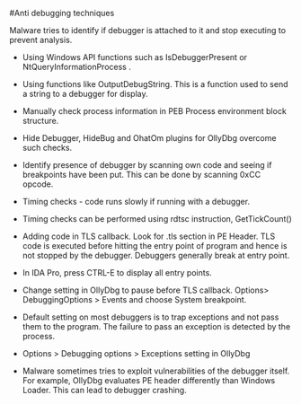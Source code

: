 #Anti debugging techniques

Malware tries to identify if debugger is attached to it and stop executing to prevent analysis.

- Using Windows API functions such as IsDebuggerPresent or NtQueryInformationProcess .

- Using functions like OutputDebugString. This is a function used to send a string to a debugger for display. 

- Manually check process information in PEB Process environment block structure.

- Hide Debugger, HideBug and OhatOm plugins for OllyDbg overcome such checks.

- Identify presence of debugger by scanning own code and seeing if breakpoints have been put. This can be done by scanning 0xCC opcode. 

- Timing checks - code runs slowly if running with a debugger. 

- Timing checks can be performed using rdtsc instruction, GetTickCount() 

- Adding code in TLS callback. Look for .tls section in PE Header. TLS code is executed before hitting the entry point of program and hence is not stopped by the debugger. Debuggers generally break at entry point.

- In IDA Pro, press CTRL-E to display all entry points.

- Change setting in OllyDbg to pause before TLS callback. Options> DebuggingOptions > Events and choose System breakpoint.

- Default setting on most debuggers is to trap exceptions and not pass them to the program. The failure to pass an exception is detected by the process.


- Options > Debugging options > Exceptions setting in OllyDbg

- Malware sometimes tries to exploit vulnerabilities of the debugger itself. For example, OllyDbg evaluates PE header differently than Windows Loader. This can lead to debugger crashing.
